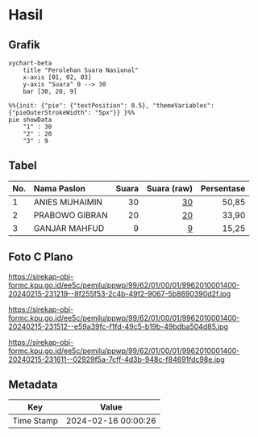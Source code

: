 # Hasil

## Grafik

```mermaid
xychart-beta
    title "Perolehan Suara Nasional"
    x-axis [01, 02, 03]
    y-axis "Suara" 0 --> 30
    bar [30, 20, 9]
```

```mermaid
%%{init: {"pie": {"textPosition": 0.5}, "themeVariables": {"pieOuterStrokeWidth": "5px"}} }%%
pie showData
    "1" : 30
    "2" : 20
    "3" : 9
```

## Tabel

| No. | Nama Paslon    | Suara | Suara (raw) | Persentase |
|:--- |:-------------- | -----:| -----------:| ----------:|
| 1   | ANIES MUHAIMIN | 30    | [30][p-1]   | 50,85      |
| 2   | PRABOWO GIBRAN | 20    | [20][p-2]   | 33,90      |
| 3   | GANJAR MAHFUD  | 9     | [9][p-3]    | 15,25      |


[p-1]: https://github.com/gigit-pemilu/pemilu-2024/blob/main/pilpres/hitung-suara/sub/99-luar-negeri/sub/62-kuala-lumpur-malaysia/sub/01-kuala-lumpur-malaysia/sub/0001-kuala-lumpur-malaysia/sub/400-tps-087/sub/paslon-1.txt
[p-2]: https://github.com/gigit-pemilu/pemilu-2024/blob/main/pilpres/hitung-suara/sub/99-luar-negeri/sub/62-kuala-lumpur-malaysia/sub/01-kuala-lumpur-malaysia/sub/0001-kuala-lumpur-malaysia/sub/400-tps-087/sub/paslon-2.txt
[p-3]: https://github.com/gigit-pemilu/pemilu-2024/blob/main/pilpres/hitung-suara/sub/99-luar-negeri/sub/62-kuala-lumpur-malaysia/sub/01-kuala-lumpur-malaysia/sub/0001-kuala-lumpur-malaysia/sub/400-tps-087/sub/paslon-3.txt

## Foto C Plano

https://sirekap-obj-formc.kpu.go.id/ee5c/pemilu/ppwp/99/62/01/00/01/9962010001400-20240215-231219--8f255f53-2c4b-49f2-9067-5b8690390d2f.jpg

https://sirekap-obj-formc.kpu.go.id/ee5c/pemilu/ppwp/99/62/01/00/01/9962010001400-20240215-231512--e59a39fc-f1fd-49c5-b19b-49bdba504d85.jpg

https://sirekap-obj-formc.kpu.go.id/ee5c/pemilu/ppwp/99/62/01/00/01/9962010001400-20240215-231611--02929f5a-7cff-4d3b-948c-f84691fdc98e.jpg


## Metadata

| Key        | Value               |
| ---------- | ------------------- |
| Time Stamp | 2024-02-16 00:00:26 |



